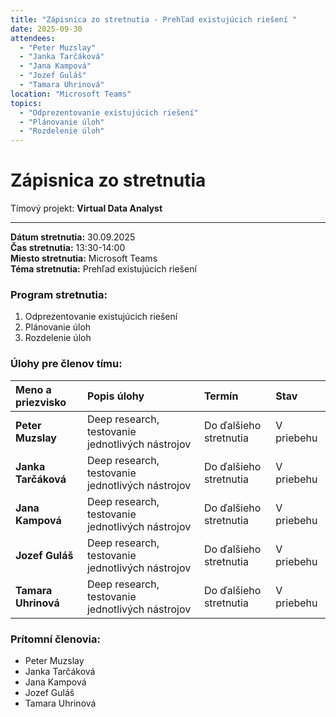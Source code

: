 ```yaml
---
title: "Zápisnica zo stretnutia - Prehľad existujúcich riešení "
date: 2025-09-30
attendees:
  - "Peter Muzslay"
  - "Janka Tarčáková"
  - "Jana Kampová"
  - "Jozef Guláš"
  - "Tamara Uhrinová"
location: "Microsoft Teams"
topics:
  - "Odprezentovanie existujúcich riešení"
  - "Plánovanie úloh"
  - "Rozdelenie úloh"
---
```


# Zápisnica zo stretnutia

Tímový projekt: **Virtual Data Analyst**

---

**Dátum stretnutia:** 30.09.2025  
**Čas stretnutia:** 13:30-14:00  
**Miesto stretnutia:** Microsoft Teams  
**Téma stretnutia:** Prehľad existujúcich riešení 

### Program stretnutia:

1.  Odprezentovanie existujúcich riešení
2.  Plánovanie úloh
3.  Rozdelenie úloh

### Úlohy pre členov tímu:

| Meno a priezvisko   | Popis úlohy                                      | Termín                 | Stav       |
| :------------------ | :----------------------------------------------- | :--------------------- | :--------- |
| **Peter Muzslay**   | Deep research, testovanie jednotlivých nástrojov | Do ďalšieho stretnutia | V priebehu |
| **Janka Tarčáková** | Deep research, testovanie jednotlivých nástrojov | Do ďalšieho stretnutia | V priebehu |
| **Jana Kampová**    | Deep research, testovanie jednotlivých nástrojov | Do ďalšieho stretnutia | V priebehu |
| **Jozef Guláš**     | Deep research, testovanie jednotlivých nástrojov | Do ďalšieho stretnutia | V priebehu |
| **Tamara Uhrinová** | Deep research, testovanie jednotlivých nástrojov | Do ďalšieho stretnutia | V priebehu |

### Prítomní členovia:

- Peter Muzslay
- Janka Tarčáková
- Jana Kampová
- Jozef Guláš
- Tamara Uhrinová
